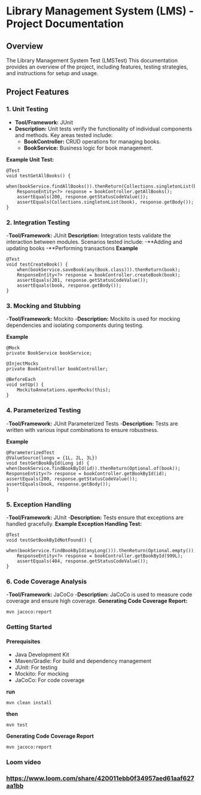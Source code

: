 # Library Management System (LMS) - Project Documentation

## Overview

The Library Management System Test (LMSTest) This documentation provides an overview of the project, including features, testing strategies, and instructions for setup and usage.

## Project Features

### 1. Unit Testing

- **Tool/Framework:** JUnit
- **Description:** Unit tests verify the functionality of individual components and methods. Key areas tested include:
    - **BookController:** CRUD operations for managing books.
    - **BookService:** Business logic for book management.

**Example Unit Test:**
```
@Test
void testGetAllBooks() {
    when(bookService.findAllBooks()).thenReturn(Collections.singletonList(book));
    ResponseEntity<?> response = bookController.getAllBooks();
    assertEquals(200, response.getStatusCodeValue());
    assertEquals(Collections.singletonList(book), response.getBody());
}
```

### 2. Integration Testing
-**Tool/Framework:** JUnit
**Description:** Integration tests validate the interaction between modules. Scenarios tested include:
-**Adding and updating books
-**Performing transactions
**Example**

```
@Test
void testCreateBook() {
    when(bookService.saveBook(any(Book.class))).thenReturn(book);
    ResponseEntity<?> response = bookController.createBook(book);
    assertEquals(201, response.getStatusCodeValue());
    assertEquals(book, response.getBody());
}
```

### 3.  Mocking and Stubbing
-**Tool/Framework:** Mockito
-**Description:** Mockito is used for mocking dependencies and isolating components during testing.

**Example**
```
@Mock
private BookService bookService;

@InjectMocks
private BookController bookController;

@BeforeEach
void setUp() {
    MockitoAnnotations.openMocks(this);
}
```


### 4. Parameterized Testing
-**Tool/Framework:** JUnit Parameterized Tests
-**Description:** Tests are written with various input combinations to ensure robustness.

**Example**
```
@ParameterizedTest
@ValueSource(longs = {1L, 2L, 3L})
void testGetBookById(Long id) {
when(bookService.findBookById(id)).thenReturn(Optional.of(book));
ResponseEntity<?> response = bookController.getBookById(id);
assertEquals(200, response.getStatusCodeValue());
assertEquals(book, response.getBody());
}
```

### 5. Exception Handling
   -**Tool/Framework:** JUnit
   -**Description:** Tests ensure that exceptions are handled gracefully.
   **Example Exception Handling Test:**

```
@Test
void testGetBookByIdNotFound() {
    when(bookService.findBookById(anyLong())).thenReturn(Optional.empty());
    ResponseEntity<?> response = bookController.getBookById(999L);
    assertEquals(404, response.getStatusCodeValue());
}
```
### 6. Code Coverage Analysis
   -**Tool/Framework:** JaCoCo
   -**Description:** JaCoCo is used to measure code coverage and ensure high coverage.
   **Generating Code Coverage Report:**
```
mvn jacoco:report
```
### Getting Started
#### Prerequisites
- Java Development Kit
- Maven/Gradle: For build and dependency management
- JUnit: For testing
- Mockito: For mocking
- JaCoCo: For code coverage

**run**
```
mvn clean install
```
**then**
```
mvn test
```
**Generating Code Coverage Report**
```
mvn jacoco:report
```

### Loom video

### https://www.loom.com/share/420011ebb0f34957aed61aaf627aa1bb

